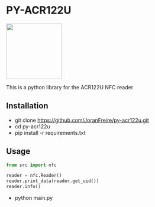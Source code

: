 # PY-ACR122U

<img src="http://downloads.acs.com.hk/product-website-image/acr38-image.jpg" width="150" height="150">

This is a python library for the ACR122U NFC reader

## Installation
- git clone https://github.com/JoranFreire/py-acr122u.git
- cd py-acr122u
- pip install -r requirements.txt

## Usage
```python
from src import nfc

reader = nfc.Reader()
reader.print_data(reader.get_uid())
reader.info()
```
- python main.py
